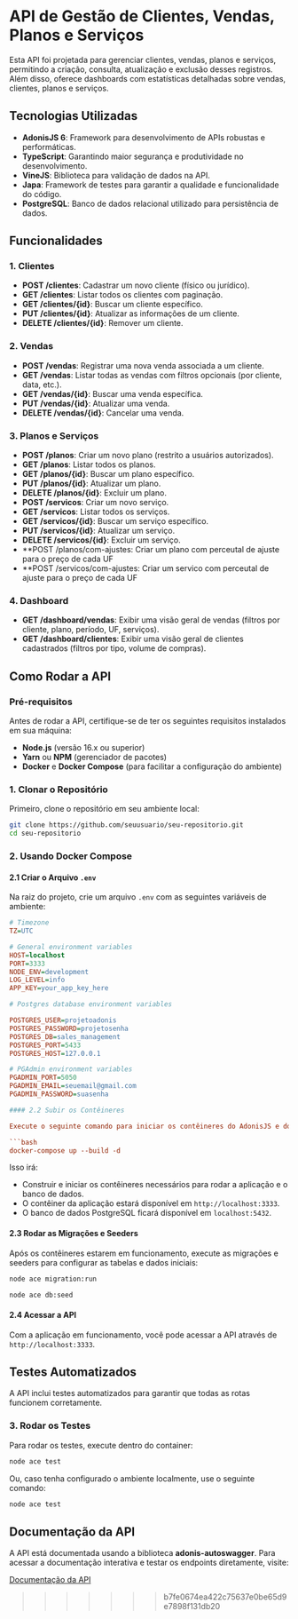 # API de Gestão de Clientes, Vendas, Planos e Serviços

Esta API foi projetada para gerenciar clientes, vendas, planos e serviços, permitindo a criação, consulta, atualização e exclusão desses registros. Além disso, oferece dashboards com estatísticas detalhadas sobre vendas, clientes, planos e serviços.

## Tecnologias Utilizadas

- **AdonisJS 6**: Framework para desenvolvimento de APIs robustas e performáticas.
- **TypeScript**: Garantindo maior segurança e produtividade no desenvolvimento.
- **VineJS**: Biblioteca para validação de dados na API.
- **Japa**: Framework de testes para garantir a qualidade e funcionalidade do código.
- **PostgreSQL**: Banco de dados relacional utilizado para persistência de dados.

## Funcionalidades

### 1. **Clientes**

- **POST /clientes**: Cadastrar um novo cliente (físico ou jurídico).
- **GET /clientes**: Listar todos os clientes com paginação.
- **GET /clientes/{id}**: Buscar um cliente específico.
- **PUT /clientes/{id}**: Atualizar as informações de um cliente.
- **DELETE /clientes/{id}**: Remover um cliente.

### 2. **Vendas**

- **POST /vendas**: Registrar uma nova venda associada a um cliente.
- **GET /vendas**: Listar todas as vendas com filtros opcionais (por cliente, data, etc.).
- **GET /vendas/{id}**: Buscar uma venda específica.
- **PUT /vendas/{id}**: Atualizar uma venda.
- **DELETE /vendas/{id}**: Cancelar uma venda.

### 3. **Planos e Serviços**

- **POST /planos**: Criar um novo plano (restrito a usuários autorizados).
- **GET /planos**: Listar todos os planos.
- **GET /planos/{id}**: Buscar um plano específico.
- **PUT /planos/{id}**: Atualizar um plano.
- **DELETE /planos/{id}**: Excluir um plano.
- **POST /servicos**: Criar um novo serviço.
- **GET /servicos**: Listar todos os serviços.
- **GET /servicos/{id}**: Buscar um serviço específico.
- **PUT /servicos/{id}**: Atualizar um serviço.
- **DELETE /servicos/{id}**: Excluir um serviço.
- \*\*POST /planos/com-ajustes: Criar um plano com perceutal de ajuste para o preço de cada UF
- \*\*POST /servicos/com-ajustes: Criar um servico com perceutal de ajuste para o preço de cada UF

### 4. **Dashboard**

- **GET /dashboard/vendas**: Exibir uma visão geral de vendas (filtros por cliente, plano, período, UF, serviços).
- **GET /dashboard/clientes**: Exibir uma visão geral de clientes cadastrados (filtros por tipo, volume de compras).

## Como Rodar a API

### Pré-requisitos

Antes de rodar a API, certifique-se de ter os seguintes requisitos instalados em sua máquina:

- **Node.js** (versão 16.x ou superior)
- **Yarn** ou **NPM** (gerenciador de pacotes)
- **Docker** e **Docker Compose** (para facilitar a configuração do ambiente)

### 1. Clonar o Repositório

Primeiro, clone o repositório em seu ambiente local:

```bash
git clone https://github.com/seuusuario/seu-repositorio.git
cd seu-repositorio
```

### 2. Usando Docker Compose

#### 2.1 Criar o Arquivo `.env`

Na raiz do projeto, crie um arquivo `.env` com as seguintes variáveis de ambiente:

````ini
# Timezone
TZ=UTC

# General environment variables
HOST=localhost
PORT=3333
NODE_ENV=development
LOG_LEVEL=info
APP_KEY=your_app_key_here

# Postgres database environment variables

POSTGRES_USER=projetoadonis
POSTGRES_PASSWORD=projetosenha
POSTGRES_DB=sales_management
POSTGRES_PORT=5433
POSTGRES_HOST=127.0.0.1

# PGAdmin environment variables
PGADMIN_PORT=5050
PGADMIN_EMAIL=seuemail@gmail.com
PGADMIN_PASSWORD=suasenha

#### 2.2 Subir os Contêineres

Execute o seguinte comando para iniciar os contêineres do AdonisJS e do PostgreSQL:

```bash
docker-compose up --build -d
````

Isso irá:

- Construir e iniciar os contêineres necessários para rodar a aplicação e o banco de dados.
- O contêiner da aplicação estará disponível em `http://localhost:3333`.
- O banco de dados PostgreSQL ficará disponível em `localhost:5432`.

#### 2.3 Rodar as Migrações e Seeders

Após os contêineres estarem em funcionamento, execute as migrações e seeders para configurar as tabelas e dados iniciais:

```bash
node ace migration:run

node ace db:seed
```

#### 2.4 Acessar a API

Com a aplicação em funcionamento, você pode acessar a API através de `http://localhost:3333`.

## Testes Automatizados

A API inclui testes automatizados para garantir que todas as rotas funcionem corretamente.

### 3. Rodar os Testes

Para rodar os testes, execute dentro do container:

```bash
node ace test
```

Ou, caso tenha configurado o ambiente localmente, use o seguinte comando:

```bash
node ace test
```

## Documentação da API

A API está documentada usando a biblioteca **adonis-autoswagger**. Para acessar a documentação interativa e testar os endpoints diretamente, visite:

[Documentação da API](http://localhost:3333/swagger)

> > > > > > > b7fe0674ea422c75637e0be65d9e7898f131db20
